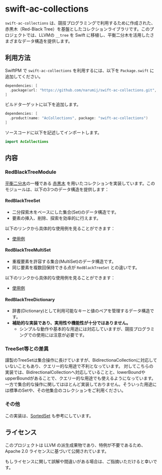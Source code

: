 # swift-ac-collections

`swift-ac-collections` は、競技プログラミングで利用するために作成された、赤黒木（Red-Black Tree）を基盤としたコレクションライブラリです。このプロジェクトでは、LLVMの `__tree` を Swift に移植し、平衡二分木を活用したさまざまなデータ構造を提供します。

## 利用方法

SwiftPM で `swift-ac-collections` を利用するには、以下を `Package.swift` に追加してください。

```swift
dependencies: [
  .package(url: "https://github.com/narumij/swift-ac-collections.git", from: "0.0.1"),
]
```

ビルドターゲットに以下を追加します。

```swift
dependencies: [
  .product(name: "AcCollections", package: "swift-ac-collections")
]
```

ソースコードに以下を記述してインポートします。

```swift
import AcCollections
```

## 内容

### RedBlackTreeModule

[平衡二分木](https://ja.wikipedia.org/wiki/平衡二分探索木)の一種である [赤黒木](https://ja.wikipedia.org/wiki/赤黒木) を用いたコレクションを実装しています。このモジュールは、以下の3つのデータ構造を提供します：

#### RedBlackTreeSet
- 二分探索木をベースにした集合(Set)のデータ構造です。
- 要素の挿入、削除、探索を効率的に行えます。

以下のリンクから具体的な使用例を見ることができます：
- [使用例](https://atcoder.jp/contests/abc370/submissions/57922896)

#### RedBlackTreeMultiSet
- 重複要素を許容する集合(MultiSet)のデータ構造です。
- 同じ要素を複数回保持できる点が `RedBlackTreeSet` との違いです。

以下のリンクから具体的な使用例を見ることができます：
- [使用例](https://atcoder.jp/contests/abc358/submissions/59018223)

#### RedBlackTreeDictionary
- 辞書(Dictionary)として利用可能なキーと値のペアを管理するデータ構造です。
- **補助的な実装であり、実用性や機能性が十分ではありません。**
  - シンプルな動作や基本的な用途には対応していますが、競技プログラミングでの使用には注意が必要です。

### TreeSet等との差異

謹製のTreeSetは集合操作に長けていますが、BidirectionaCollectionに対応していないこともあり、クエリー的な用途で不利となっています。
対してこちらの実装では、BidirectionalCollectionへ対応していることと、lowerBoundやupperBoundがあることで、クエリー的な用途でも使えるようになっています。
一方で集合的な操作に関してはほとんど実装しておりません。そういった用途には標準のSetや、その他集合のコレクションをご利用ください。

### その他

この実装は、[SortedSet](https://github.com/tatyam-prime/SortedSet) も参考にしています。

## ライセンス

このプロジェクトは LLVM の派生成果物であり、特例が不要であるため、Apache 2.0 ライセンスに基づいて公開されています。

もしライセンスに関して誤解や間違いがある場合は、ご指摘いただけると幸いです。
